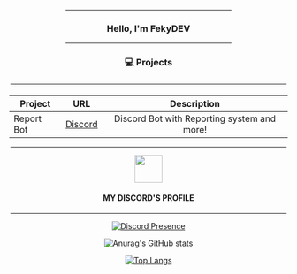 <div align="center">

<hr width = "300vw">

<h3 align="center">Hello, I'm FekyDEV</h3>
  
<hr width = "300vw">

<h3>💻 Projects<h3>

<hr width = "500vw">
  
 
<h4>

| Project        | URL           | Description |
| ------------- |:-------------:|:--------------:|
| Report Bot|[Discord](https://discord.gg/sKKEyUn)|Discord Bot with Reporting system and more!|
<hr width = "500vw">

  
<img src = "discord.app.ico" width = "50"> <h4>MY DISCORD'S PROFILE</h4>
<hr width = "500vw">
  
[![Discord Presence](https://lanyard-profile-readme.vercel.app/api/603505971507101698)](https://discord.com/users/603505971507101698)


![Anurag's GitHub stats](https://github-readme-stats.vercel.app/api?username=FekyDEV&show_icons=true&theme=radical)

[![Top Langs](https://github-readme-stats.vercel.app/api/top-langs/?username=FekyDEV&layout=compact)](https://github.com/fekyDEV/github-readme-stats)
